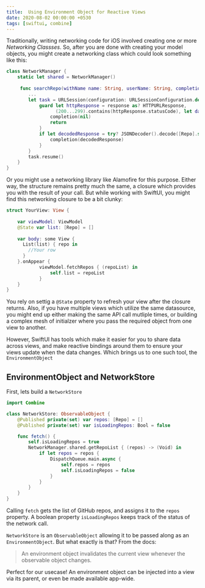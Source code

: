 ```yaml
---
title:  Using Environment Object for Reactive Views
date: 2020-08-02 00:00:00 +0530
tags: [swiftui, combine]
---
```


Traditionally, writing networking code for iOS involved creating one or more _Networking Classses_. So, after you are done with creating your model objects, you might create a networking class which could look something like this:

```swift
class NetworkManager {
    static let shared = NetworkManager()
    
     func searchRepo(withName name: String, userName: String, completion: @escaping ([Repo]?)->(Void)) {
        ...
        let task = URLSession(configuration: URLSessionConfiguration.default).dataTask(with: requiredURL) { 								(data, response, error) in
            guard let httpResponse = response as? HTTPURLResponse,
                  (200...299).contains(httpResponse.statusCode), let data = data else {
                completion(nil)
                return
            }
            if let decodedResponse = try? JSONDecoder().decode([Repo].self, from: data) {
                completion(decodedResponse)
            }
        }
        task.resume()
    }
}
```

Or you might use a networking library like Alamofire for this purpose. Either way, the structure remains pretty much the same, a closure which provides you with the result of your call. But while working with SwiftUI, you might find this networking closure to be a bit clunky:

```swift
struct YourView: View {
    
    var viewModel: ViewModel
    @State var list: [Repo] = []
    
    var body: some View {
      List(list) { repo in
        //Your row
      }
    }.onAppear {
            viewModel.fetchRepos { (repoList) in
                self.list = repoList
            }
    }
}
```

You rely on settig a `@State` property to refresh your view after the closure returns. Also, if you have multiple views which utilize the same datasource, you might end up either making the same API call mutliple times, or building a complex mesh of initialzer where you pass the required object from one view to another. 

However, SwiftUI has tools which make it easier for you to share data across views, and make reactive bindings around them to ensure your views update when the data changes. Which brings us to one such tool, the `EnvironmentObject`



## EnvironmentObject and NetworkStore

First, lets build a `NetworkStore`



```swift
import Combine

class NetworkStore: ObservableObject {
    @Published private(set) var repos: [Repo] = []
    @Published private(set) var isLoadingRepos: Bool = false

    func fetch() {
        self.isLoadingRepos = true
        NetworkManager.shared.getRepoList { (repos) -> (Void) in
            if let repos = repos {
                DispatchQueue.main.async {
                    self.repos = repos
                    self.isLoadingRepos = false
                }
            }
        }
    }
}
```



Calling `fetch` gets the list of GitHub repos, and assigns it to the `repos` property. A boolean property `isLoadingRepos` keeps track of the status of the network call.



`NetworkStore` is an `ObservableObject` allowing it to be passed along as an `EnvironmentObject`. But what exactly is that? From the docs:

> An environment object invalidates the current view whenever the observable object changes. 



Perfect for our usecase! An environment object can be injected into a view via its parent, or even be made available app-wide.

